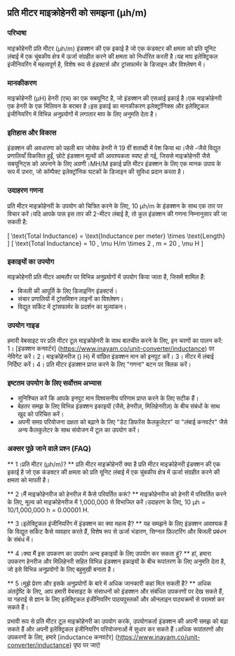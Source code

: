 ## प्रति मीटर माइक्रोहेनरी को समझना (µh/m)

### परिभाषा
माइक्रोहेनरी प्रति मीटर (µh/m) इंडक्शन की एक इकाई है जो एक कंडक्टर की क्षमता को प्रति यूनिट लंबाई में एक चुंबकीय क्षेत्र में ऊर्जा संग्रहीत करने की क्षमता को निर्धारित करती है।यह माप इलेक्ट्रिकल इंजीनियरिंग में महत्वपूर्ण है, विशेष रूप से इंडक्टर्स और ट्रांसफार्मर के डिजाइन और विश्लेषण में।

### मानकीकरण
माइक्रोहेनरी (µH) हेनरी (एच) का एक सबयूनिट है, जो इंडक्शन की एसआई इकाई है।एक माइक्रोहेनरी एक हेनरी के एक मिलियन के बराबर है।इस इकाई का मानकीकरण इलेक्ट्रॉनिक्स और इलेक्ट्रिकल इंजीनियरिंग में विभिन्न अनुप्रयोगों में लगातार माप के लिए अनुमति देता है।

### इतिहास और विकास
इंडक्शन की अवधारणा को पहली बार जोसेफ हेनरी ने 19 वीं शताब्दी में पेश किया था।जैसे -जैसे विद्युत प्रणालियाँ विकसित हुईं, छोटे इंडक्शन मूल्यों की आवश्यकता स्पष्ट हो गई, जिससे माइक्रोहेनरी जैसे सबयूनिट्स को अपनाने के लिए अग्रणी।ΜH/M इकाई प्रति मीटर इंडक्शन के लिए एक मानक उपाय के रूप में उभरा, जो कॉम्पैक्ट इलेक्ट्रॉनिक घटकों के डिजाइन की सुविधा प्रदान करता है।

### उदाहरण गणना
प्रति मीटर माइक्रोहेनरी के उपयोग को चित्रित करने के लिए, 10 µh/m के इंडक्शन के साथ एक तार पर विचार करें।यदि आपके पास इस तार की 2-मीटर लंबाई है, तो कुल इंडक्शन की गणना निम्नानुसार की जा सकती है:

\[ \text{Total Inductance} = \text{Inductance per meter} \times \text{Length} \]
\[ \text{Total Inductance} = 10 \, \mu H/m \times 2 \, m = 20 \, \mu H \]

### इकाइयों का उपयोग
माइक्रोहेनरी प्रति मीटर आमतौर पर विभिन्न अनुप्रयोगों में उपयोग किया जाता है, जिसमें शामिल हैं:
- बिजली की आपूर्ति के लिए डिजाइनिंग इंडक्टर्स।
- संचार प्रणालियों में ट्रांसमिशन लाइनों का विश्लेषण।
- विद्युत सर्किट में ट्रांसफार्मर के प्रदर्शन का मूल्यांकन।

### उपयोग गाइड
हमारी वेबसाइट पर प्रति मीटर टूल माइक्रोहेनरी के साथ बातचीत करने के लिए, इन चरणों का पालन करें:
1। [इंडक्शन कनवर्टर] (https://www.inayam.co/unit-converter/inductance) पर नेविगेट करें।
2। माइक्रोहेनरीज () H) में वांछित इंडक्शन मान को इनपुट करें।
3। मीटर में लंबाई निर्दिष्ट करें।
4। प्रति मीटर इंडक्शन प्राप्त करने के लिए "गणना" बटन पर क्लिक करें।

### इष्टतम उपयोग के लिए सर्वोत्तम अभ्यास
- सुनिश्चित करें कि आपके इनपुट मान विश्वसनीय परिणाम प्राप्त करने के लिए सटीक हैं।
- बेहतर समझ के लिए विभिन्न इंडक्शन इकाइयों (जैसे, हेनरीज़, मिलिहेनरीज़) के बीच संबंधों के साथ खुद को परिचित करें।
- अपनी समग्र परियोजना दक्षता को बढ़ाने के लिए "डेट डिफरेंस कैलकुलेटर" या "लंबाई कनवर्टर" जैसे अन्य कैलकुलेटर के साथ संयोजन में टूल का उपयोग करें।

### अक्सर पूछे जाने वाले प्रश्न (FAQ)

** 1।प्रति मीटर (µh/m)? ** प्रति मीटर माइक्रोहेनरी क्या है
प्रति मीटर माइक्रोहेनरी इंडक्शन की एक इकाई है जो एक कंडक्टर की क्षमता को प्रति यूनिट लंबाई में एक चुंबकीय क्षेत्र में ऊर्जा संग्रहीत करने की क्षमता को मापती है।

** 2।मैं माइक्रोहेनरीज को हेनरीज़ में कैसे परिवर्तित करूं? **
माइक्रोहेनरीज को हेनरी में परिवर्तित करने के लिए, मूल्य को माइक्रोहेनरीज में 1,000,000 से विभाजित करें।उदाहरण के लिए, 10 µh = 10/1,000,000 h = 0.00001 H.

** 3।इलेक्ट्रिकल इंजीनियरिंग में इंडक्शन का क्या महत्व है? **
यह समझने के लिए इंडक्शन आवश्यक है कि विद्युत सर्किट कैसे व्यवहार करते हैं, विशेष रूप से ऊर्जा भंडारण, सिग्नल फ़िल्टरिंग और बिजली प्रबंधन के संबंध में।

** 4।क्या मैं इस उपकरण का उपयोग अन्य इकाइयों के लिए उपयोग कर सकता हूं? **
हां, हमारा उपकरण हेनरीज और मिलिहेनरी सहित विभिन्न इंडक्शन इकाइयों के बीच रूपांतरण के लिए अनुमति देता है, जो इसे विभिन्न अनुप्रयोगों के लिए बहुमुखी बनाता है।

** 5।मुझे प्रेरण और इसके अनुप्रयोगों के बारे में अधिक जानकारी कहां मिल सकती है? **
अधिक अंतर्दृष्टि के लिए, आप हमारी वेबसाइट के संसाधनों को इंडक्शन और संबंधित उपकरणों पर देख सकते हैं, या गहराई से ज्ञान के लिए इलेक्ट्रिकल इंजीनियरिंग पाठ्यपुस्तकों और ऑनलाइन पाठ्यक्रमों से परामर्श कर सकते हैं।

प्रभावी रूप से प्रति मीटर टूल माइक्रोहेनरी का उपयोग करके, उपयोगकर्ता इंडक्शन की अपनी समझ को बढ़ा सकते हैं और अपनी इलेक्ट्रिकल इंजीनियरिंग परियोजनाओं में सुधार कर सकते हैं।अधिक रूपांतरणों और उपकरणों के लिए, हमारे [inductance कनवर्टर] (https://www.inayam.co/unit-converter/inductance) पृष्ठ पर जाएं!
